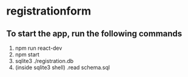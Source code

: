 # registrationform

## To start the app, run the following commands
1. npm run react-dev
2. npm start
3. sqlite3 ./registration.db
4. (inside sqlite3 shell) .read schema.sql
